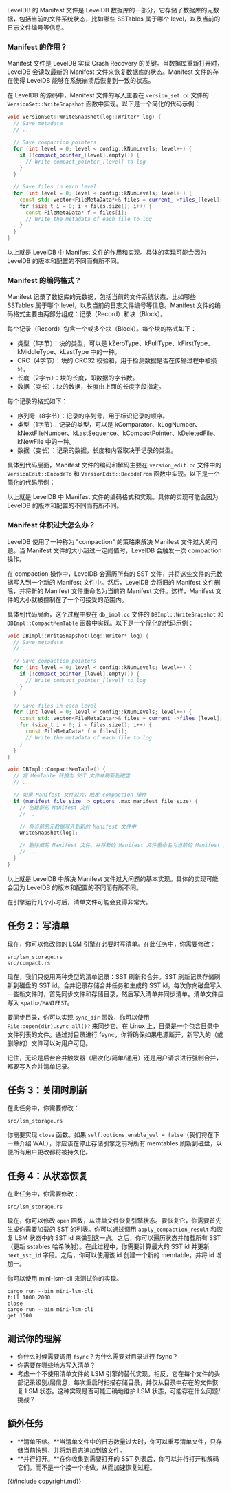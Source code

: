 

LevelDB 的 Manifest 文件是 LevelDB 数据库的一部分，它存储了数据库的元数据，包括当前的文件系统状态，比如哪些 SSTables 属于哪个 level，以及当前的日志文件编号等信息。

### Manifest 的作用？

Manifest 文件是 LevelDB 实现 Crash Recovery 的关键。当数据库重新打开时，LevelDB 会读取最新的 Manifest 文件来恢复数据库的状态。Manifest 文件的存在使得 LevelDB 能够在系统崩溃后恢复到一致的状态。

在 LevelDB 的源码中，Manifest 文件的写入主要在 `version_set.cc` 文件的 `VersionSet::WriteSnapshot` 函数中实现。以下是一个简化的代码示例：

```cpp
void VersionSet::WriteSnapshot(log::Writer* log) {
  // Save metadata
  // ...

  // Save compaction pointers
  for (int level = 0; level < config::kNumLevels; level++) {
    if (!compact_pointer_[level].empty()) {
      // Write compact_pointer_[level] to log
    }
  }

  // Save files in each level
  for (int level = 0; level < config::kNumLevels; level++) {
    const std::vector<FileMetaData*>& files = current_->files_[level];
    for (size_t i = 0; i < files.size(); i++) {
      const FileMetaData* f = files[i];
      // Write the metadata of each file to log
    }
  }
}
```

以上就是 LevelDB 中 Manifest 文件的作用和实现。具体的实现可能会因为 LevelDB 的版本和配置的不同而有所不同。

### Manifest 的编码格式？

Manifest 记录了数据库的元数据，包括当前的文件系统状态，比如哪些 SSTables 属于哪个 level，以及当前的日志文件编号等信息。Manifest 文件的编码格式主要由两部分组成：记录（Record）和块（Block）。

每个记录（Record）包含一个或多个块（Block）。每个块的格式如下：

- 类型（1字节）：块的类型，可以是 kZeroType、kFullType、kFirstType、kMiddleType、kLastType 中的一种。
- CRC（4字节）：块的 CRC32 校验和，用于检测数据是否在传输过程中被损坏。
- 长度（2字节）：块的长度，即数据的字节数。
- 数据（变长）：块的数据，长度由上面的长度字段指定。

每个记录的格式如下：

- 序列号（8字节）：记录的序列号，用于标识记录的顺序。
- 类型（1字节）：记录的类型，可以是 kComparator、kLogNumber、kNextFileNumber、kLastSequence、kCompactPointer、kDeletedFile、kNewFile 中的一种。
- 数据（变长）：记录的数据，长度和内容取决于记录的类型。

具体到代码层面，Manifest 文件的编码和解码主要在 `version_edit.cc` 文件中的 `VersionEdit::EncodeTo` 和 `VersionEdit::DecodeFrom` 函数中实现。以下是一个简化的代码示例：

以上就是 LevelDB 中 Manifest 文件的编码格式和实现。具体的实现可能会因为 LevelDB 的版本和配置的不同而有所不同。

### Manifest 体积过大怎么办？

LevelDB 使用了一种称为 "compaction" 的策略来解决 Manifest 文件过大的问题。当 Manifest 文件的大小超过一定阈值时，LevelDB 会触发一次 compaction 操作。

在 compaction 操作中，LevelDB 会遍历所有的 SST 文件，并将这些文件的元数据写入到一个新的 Manifest 文件中。然后，LevelDB 会将旧的 Manifest 文件删除，并将新的 Manifest 文件重命名为当前的 Manifest 文件。这样，Manifest 文件的大小就被控制在了一个可接受的范围内。

具体到代码层面，这个过程主要在 `db_impl.cc` 文件的 `DBImpl::WriteSnapshot` 和 `DBImpl::CompactMemTable` 函数中实现。以下是一个简化的代码示例：

```cpp
void DBImpl::WriteSnapshot(log::Writer* log) {
  // Save metadata
  // ...

  // Save compaction pointers
  for (int level = 0; level < config::kNumLevels; level++) {
    if (!compact_pointer_[level].empty()) {
      // Write compact_pointer_[level] to log
    }
  }

  // Save files in each level
  for (int level = 0; level < config::kNumLevels; level++) {
    const std::vector<FileMetaData*>& files = current_->files_[level];
    for (size_t i = 0; i < files.size(); i++) {
      const FileMetaData* f = files[i];
      // Write the metadata of each file to log
    }
  }
}

void DBImpl::CompactMemTable() {
  // 将 MemTable 转换为 SST 文件并刷新到磁盘
  // ...

  // 如果 Manifest 文件过大，触发 compaction 操作
  if (manifest_file_size_ > options_.max_manifest_file_size) {
    // 创建新的 Manifest 文件
    // ...

    // 将当前的元数据写入到新的 Manifest 文件中
    WriteSnapshot(log);

    // 删除旧的 Manifest 文件，并将新的 Manifest 文件重命名为当前的 Manifest 文件
    // ...
  }
}
```

以上就是 LevelDB 中解决 Manifest 文件过大问题的基本实现。具体的实现可能会因为 LevelDB 的版本和配置的不同而有所不同。


在引擎运行几个小时后，清单文件可能会变得非常大。

## 任务 2：写清单

现在，你可以修改你的 LSM 引擎在必要时写清单。在此任务中，你需要修改：

```
src/lsm_storage.rs
src/compact.rs
```

现在，我们只使用两种类型的清单记录：SST 刷新和合并。SST 刷新记录存储刷新到磁盘的 SST id。合并记录存储合并任务和生成的 SST id。每次你向磁盘写入一些新文件时，首先同步文件和存储目录，然后写入清单并同步清单。清单文件应写入 `<path>/MANIFEST`。

要同步目录，你可以实现 `sync_dir` 函数，你可以使用 `File::open(dir).sync_all()?` 来同步它。在 Linux 上，目录是一个包含目录中文件列表的文件。通过对目录进行 fsync，你将确保如果电源断开，新写入的（或删除的）文件可以对用户可见。

记住，无论是后台合并触发器（层次化/简单/通用）还是用户请求进行强制合并，都要写入合并清单记录。

## 任务 3：关闭时刷新

在此任务中，你需要修改：

```
src/lsm_storage.rs
```

你需要实现 `close` 函数。如果 `self.options.enable_wal = false`（我们将在下一章介绍 WAL），你应该在停止存储引擎之前将所有 memtables 刷新到磁盘，以便所有用户更改都将被持久化。

## 任务 4：从状态恢复

在此任务中，你需要修改：

```
src/lsm_storage.rs
```

现在，你可以修改 `open` 函数，从清单文件恢复引擎状态。要恢复它，你需要首先生成你需要加载的 SST 的列表。你可以通过调用 `apply_compaction_result` 和恢复 LSM 状态中的 SST id 来做到这一点。之后，你可以遍历状态并加载所有 SST（更新 sstables 哈希映射）。在此过程中，你需要计算最大的 SST id 并更新 `next_sst_id` 字段。之后，你可以使用该 id 创建一个新的 memtable，并将 id 增加一。

你可以使用 mini-lsm-cli 来测试你的实现。

```
cargo run --bin mini-lsm-cli
fill 1000 2000
close
cargo run --bin mini-lsm-cli
get 1500
```

## 测试你的理解

* 你什么时候需要调用 `fsync`？为什么需要对目录进行 fsync？
* 你需要在哪些地方写入清单？
* 考虑一个不使用清单文件的 LSM 引擎的替代实现。相反，它在每个文件的头部记录级别/层信息，每次重启时扫描存储目录，并仅从目录中存在的文件恢复 LSM 状态。这种实现是否可能正确地维护 LSM 状态，可能存在什么问题/挑战？

## 额外任务

* **清单压缩。**当清单文件中的日志数量过大时，你可以重写清单文件，只存储当前快照，并将新日志追加到该文件。
* **并行打开。**在你收集到需要打开的 SST 列表后，你可以并行打开和解码它们，而不是一个接一个地做，从而加速恢复过程。

{{#include copyright.md}}


